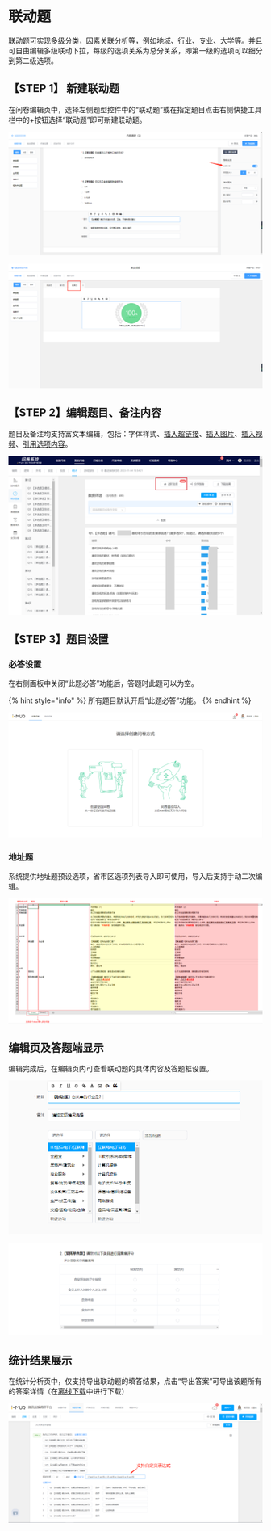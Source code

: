# 联动题

联动题可实现多级分类，因素关联分析等，例如地域、行业、专业、大学等。并且可自由编辑多级联动下拉，每级的选项关系为总分关系，即第一级的选项可以细分到第二级选项。

## 【STEP 1】 新建联动题

在问卷编辑页中，选择左侧题型控件中的“联动题”或在指定题目点击右侧快捷工具栏中的+按钮选择“联动题”即可新建联动题。

![&#x901A;&#x8FC7;&#x201C;&#x9898;&#x578B;&#x201D;&#x63A7;&#x4EF6;&#x65B0;&#x5EFA;&#x8054;&#x52A8;&#x9898;](../.gitbook/assets/image%20%28364%29.png)

![&#x5728;&#x6307;&#x5B9A;&#x9898;&#x76EE;&#x4E0B;&#x65B9;&#x65B0;&#x5EFA;&#x8054;&#x52A8;&#x9898;](../.gitbook/assets/image%20%28440%29.png)

## 【STEP 2】编辑题目、备注内容

题目及备注均支持富文本编辑，包括：字体样式、[插入超链接](../cao-zuo-zhi-yin/wen-juan-bian-ji/cha-ru-chao-lian-jie.md)、[插入图片](../cao-zuo-zhi-yin/wen-juan-bian-ji/cha-ru-tu-pian.md)、[插入视频](../cao-zuo-zhi-yin/wen-juan-bian-ji/cha-ru-shi-pin.md)、[引用选项内容](../cao-zuo-zhi-yin/wen-juan-bian-ji/nei-rong-yin-yong.md)。

![&#x8054;&#x52A8;&#x9898;&#x5185;&#x5BB9;&#x7F16;&#x8F91;](../.gitbook/assets/image%20%28426%29.png)

## 【STEP 3】题目设置

### 必答设置

在右侧面板中关闭“此题必答”功能后，答题时此题可以为空。

{% hint style="info" %}
所有题目默认开启“此题必答”功能。
{% endhint %}

![&#x5FC5;&#x7B54;&#x8BBE;&#x7F6E;](../.gitbook/assets/image%20%28250%29.png)

### 地址题

系统提供地址题预设选项，省市区选项列表导入即可使用，导入后支持手动二次编辑。

![&#x5BFC;&#x5165;&#x5730;&#x5740;&#x9898;&#x9009;&#x9879;](../.gitbook/assets/image%20%28335%29.png)

## 编辑页及答题端显示

编辑完成后，在编辑页内可查看联动题的具体内容及答题框设置。

![&#x7F16;&#x8F91;&#x9875;&#x5185;&#x7684;&#x8054;&#x52A8;&#x9898;&#x663E;&#x793A;](../.gitbook/assets/image%20%28401%29.png)

![&#x7B54;&#x9898;&#x7AEF;&#x7684;&#x8054;&#x52A8;&#x9898;&#x663E;&#x793A;](../.gitbook/assets/image%20%28344%29.png)

## 统计结果展示

在统计分析页中，仅支持导出联动题的填答结果，点击“导出答案”可导出该题所有的答案详情（在[离线下载](../cao-zuo-zhi-yin/xia-zai-shu-ju/li-xian-xia-zai.md)中进行下载）

![&#x5BFC;&#x51FA;&#x8054;&#x52A8;&#x9898;&#x7684;&#x7B54;&#x9898;&#x6570;&#x636E;](../.gitbook/assets/image%20%28256%29.png)

